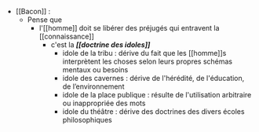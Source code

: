 - [[Bacon]] :
	- Pense que
	  - l'[[homme]] doit se libérer des préjugés qui entravent la [[connaissance]]
	    - c'est la ***[[doctrine des idoles]]***
	      - idole de la tribu : dérive du fait que les [[homme]]s interprètent les choses selon leurs propres schémas mentaux ou besoins
	      - idole des cavernes : dérive de l'hérédité, de l'éducation, de l’environnement
	      - idole de la place publique : résulte de l'utilisation arbitraire ou inappropriée des mots
	      - idole du théâtre : dérive des doctrines des divers écoles philosophiques